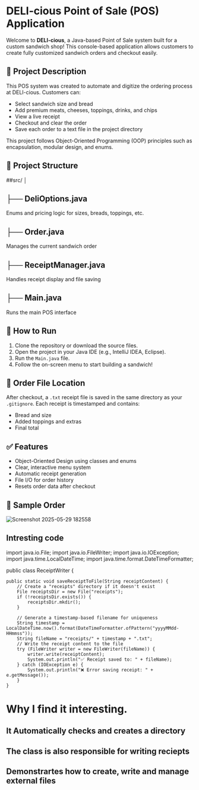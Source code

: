 # DELI-cious Point of Sale (POS) Application
Welcome to **DELI-cious**, a Java-based Point of Sale system built for a custom sandwich shop! This console-based application allows customers to create fully customized sandwich orders and checkout easily.

## 🥪 Project Description

This POS system was created to automate and digitize the ordering process at DELI-cious. Customers can:

- Select sandwich size and bread
- Add premium meats, cheeses, toppings, drinks, and chips
- View a live receipt
- Checkout and clear the order
- Save each order to a text file in the project directory

This project follows Object-Oriented Programming (OOP) principles such as encapsulation, modular design, and enums.

## 📁 Project Structure





##src/
│
## ├── DeliOptions.java 
 Enums and pricing logic for sizes, breads, toppings, etc.
## ├── Order.java 
 Manages the current sandwich order
## ├── ReceiptManager.java
 Handles receipt display and file saving
## ├── Main.java 
Runs the main POS interface


## 🚀 How to Run

1. Clone the repository or download the source files.
2. Open the project in your Java IDE (e.g., IntelliJ IDEA, Eclipse).
3. Run the `Main.java` file.
4. Follow the on-screen menu to start building a sandwich!

## 💾 Order File Location

After checkout, a `.txt` receipt file is saved in the same directory as your `.gitignore`. Each receipt is timestamped and contains:

- Bread and size
- Added toppings and extras
- Final total

## ✅ Features

- Object-Oriented Design using classes and enums
- Clear, interactive menu system
- Automatic receipt generation
- File I/O for order history
- Resets order data after checkout

## 📌 Sample Order

![Screenshot 2025-05-29 182558](https://github.com/user-attachments/assets/db97c23a-12d9-40ee-91a2-a2ce1b08fe03)

## Intresting code
import java.io.File;
import java.io.FileWriter;
import java.io.IOException;
import java.time.LocalDateTime;
import java.time.format.DateTimeFormatter;

public class ReceiptWriter {

    public static void saveReceiptToFile(String receiptContent) {
        // Create a "receipts" directory if it doesn't exist
        File receiptsDir = new File("receipts");
        if (!receiptsDir.exists()) {
            receiptsDir.mkdir();
        }

        // Generate a timestamp-based filename for uniqueness
        String timestamp = LocalDateTime.now().format(DateTimeFormatter.ofPattern("yyyyMMdd-HHmmss"));                  
        String fileName = "receipts/" + timestamp + ".txt";
        // Write the receipt content to the file
        try (FileWriter writer = new FileWriter(fileName)) {
            writer.write(receiptContent);
            System.out.println("✅ Receipt saved to: " + fileName);
        } catch (IOException e) {
            System.out.println("❌ Error saving receipt: " + e.getMessage());
        }
    }
# Why I find it interesting.
## It Automatically checks and creates a directory
## The class is also responsible for writing reciepts
## Demonstrartes how to create, write and manage external files




